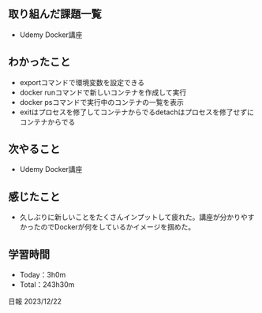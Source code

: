 ## 取り組んだ課題一覧
- Udemy Docker講座

## わかったこと
- exportコマンドで環境変数を設定できる
- docker runコマンドで新しいコンテナを作成して実行
- docker psコマンドで実行中のコンテナの一覧を表示
- exitはプロセスを修了してコンテナからでるdetachはプロセスを修了せずにコンテナからでる

## 次やること
- Udemy Docker講座

## 感じたこと
- 久しぶりに新しいことをたくさんインプットして疲れた。講座が分かりやすかったのでDockerが何をしているかイメージを掴めた。

## 学習時間
- Today：3h0m
- Total：243h30m

日報 2023/12/22

